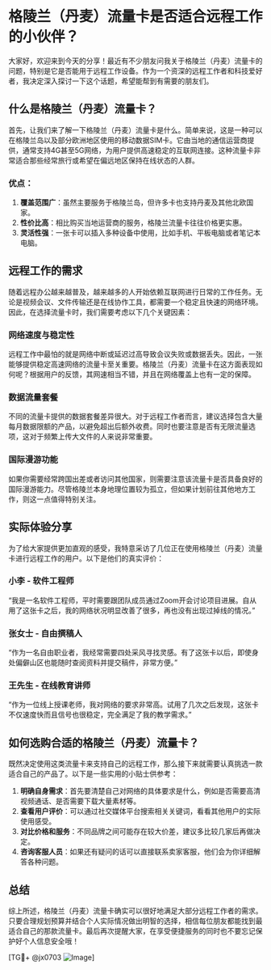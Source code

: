 # 格陵兰（丹麦）流量卡是否适合远程工作的小伙伴？

大家好，欢迎来到今天的分享！最近有不少朋友问我关于格陵兰（丹麦）流量卡的问题，特别是它是否能用于远程工作设备。作为一个资深的远程工作者和科技爱好者，我决定深入探讨一下这个话题，希望能帮到有需要的朋友们。

## 什么是格陵兰（丹麦）流量卡？

首先，让我们来了解一下格陵兰（丹麦）流量卡是什么。简单来说，这是一种可以在格陵兰岛以及部分欧洲地区使用的移动数据SIM卡。它由当地的通信运营商提供，通常支持4G甚至5G网络，为用户提供高速稳定的互联网连接。这种流量卡非常适合那些经常旅行或希望在偏远地区保持在线状态的人群。

### 优点：
1. **覆盖范围广**：虽然主要服务于格陵兰岛，但许多卡也支持丹麦及其他北欧国家。
2. **性价比高**：相比购买当地运营商的服务，格陵兰流量卡往往价格更实惠。
3. **灵活性强**：一张卡可以插入多种设备中使用，比如手机、平板电脑或者笔记本电脑。

## 远程工作的需求

随着远程办公越来越普及，越来越多的人开始依赖互联网进行日常的工作任务。无论是视频会议、文件传输还是在线协作工具，都需要一个稳定且快速的网络环境。因此，在选择流量卡时，我们需要考虑以下几个关键因素：

### 网络速度与稳定性
远程工作中最怕的就是网络中断或延迟过高导致会议失败或数据丢失。因此，一张能够提供稳定高速网络的流量卡至关重要。格陵兰（丹麦）流量卡在这方面表现如何呢？根据用户的反馈，其网速相当不错，并且在网络覆盖上也有一定的保障。

### 数据流量套餐
不同的流量卡提供的数据套餐差异很大。对于远程工作者而言，建议选择包含大量每月数据限额的产品，以避免超出后额外收费。同时也要注意是否有无限流量选项，这对于频繁上传大文件的人来说非常重要。

### 国际漫游功能
如果你需要经常跨国出差或者访问其他国家，则需要注意该流量卡是否具备良好的国际漫游能力。尽管格陵兰本身地理位置较为孤立，但如果计划前往其他地方工作，则这一点值得特别关注。

## 实际体验分享

为了给大家提供更加直观的感受，我特意采访了几位正在使用格陵兰（丹麦）流量卡进行远程工作的用户。以下是他们的真实评价：

### 小李 - 软件工程师
“我是一名软件工程师，平时需要跟团队成员通过Zoom开会讨论项目进展。自从用了这张卡之后，我的网络状况明显改善了很多，再也没有出现过掉线的情况。”

### 张女士 - 自由撰稿人
“作为一名自由职业者，我经常需要四处采风寻找灵感。有了这张卡以后，即使身处偏僻山区也能随时查阅资料并提交稿件，非常方便。”

### 王先生 - 在线教育讲师
“作为一位线上授课老师，我对网络的要求非常高。试用了几次之后发现，这张卡不仅速度快而且信号也很稳定，完全满足了我的教学需求。”

## 如何选购合适的格陵兰（丹麦）流量卡？

既然决定使用这类流量卡来支持自己的远程工作，那么接下来就需要认真挑选一款适合自己的产品了。以下是一些实用的小贴士供参考：

1. **明确自身需求**：首先要清楚自己对网络的具体要求是什么，例如是否需要高清视频通话、是否需要下载大量素材等。
2. **查看用户评价**：可以通过社交媒体平台搜索相关关键词，看看其他用户的实际使用感受。
3. **对比价格和服务**：不同品牌之间可能存在较大价差，建议多比较几家后再做决定。
4. **咨询客服人员**：如果还有疑问的话可以直接联系卖家客服，他们会为你详细解答各种问题。

## 总结

综上所述，格陵兰（丹麦）流量卡确实可以很好地满足大部分远程工作者的需求。只要合理规划预算并结合个人实际情况做出明智的选择，相信每位朋友都能找到最适合自己的那款流量卡。最后再次提醒大家，在享受便捷服务的同时也不要忘记保护好个人信息安全哦！

[TG💪+ @jx0703 ![Image](https://github.com/user-attachments/assets/dbca1d08-cadb-493c-b0ec-ad6f7a83f270)]